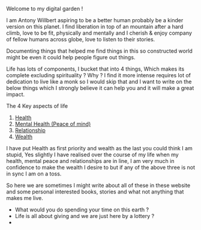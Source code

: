 
Welcome to my digital garden !

I am Antony Willbert aspiring to be a better human probably be a kinder version on this planet. I find liberation in top of an mountain after a hard climb, love to be fit, physically and mentally and I cherish & enjoy company of fellow humans across globe, love to listen to their stories. 

Documenting things that helped me find things in this so constructed world might be even it could help people figure out things. 

Life has lots of components, I bucket that into 4 things, Which makes its complete excluding spirituality ? Why ? I find it more intense requires lot of dedication to live like a monk so I would skip that and I want to write on the below things which I strongly believe it can help you and it will make a great impact. 

The 4 Key aspects of life 
1. [Health]()
2. [Mental Health (Peace of mind)]()
3. [Relationship]()
4. [Wealth]() 

I have put Health as first priority and wealth as the last you could think I am stupid, Yes slightly I have realised over the course of my life when my health, mental peace and relationships are in line, I am very much in confidence to make the wealth I desire to but if any of the above three is not in sync I am on a toss. 

So here we are sometimes I might write about all of these in these website and some personal interested books, stories and what not anything that makes me live. 

- What would you do spending your time on this earth ? 
- Life is all about giving and we are just here by a lottery ? 
- 